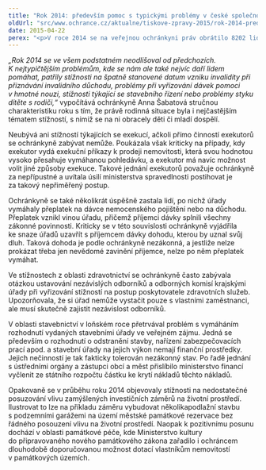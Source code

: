 ```yaml
---
title: "Rok 2014: především pomoc s typickými problémy v české společnosti"
oldUrl: "src/www.ochrance.cz/aktualne/tiskove-zpravy-2015/rok-2014-predevsim-pomoc-s-typickymi-problemy-v-ceske-spolecnosti"
date: 2015-04-22
perex: "<p>V roce 2014 se na veřejnou ochránkyni práv obrátilo 8202 lidí se stížnostmi na úřady. Kromě toho šetřila ochránkyně 332 podnětů, v nichž bylo namítáno nerovné zacházení, a provedla 19 neohlášených systematických návštěv zařízení, v nichž se nacházejí lidé omezení na svobodě. Kromě toho uplatnila ochránkyně připomínky k 34 návrhům právních předpisů a vstoupila do pěti řízení u Ústavního soudu.</p>"
---
```


<!-- imported from the old website -->

<p><em>„Rok 2014 se ve všem podstatném neodlišoval od předchozích. K nejtypičtějším problémům, kde se nám ale také nejvíc daří lidem pomáhat, patřily stížnosti na špatně stanovené datum vzniku invalidity při přiznávání invalidního důchodu, problémy při vyřizování dávek pomoci v hmotné nouzi, stížnosti týkající se stavebního řízení nebo problémy styku dítěte s rodiči,“</em> vypočítává ochránkyně Anna Šabatová stručnou charakteristiku roku s tím, že právě rodinná situace byla i nejčastějším tématem stížností, s nimiž se na ni obracely děti či mladí dospělí. </p><p>Neubývá ani stížností týkajících se exekucí, ačkoli přímo činností exekutorů se ochránkyně zabývat nemůže. Poukázala však kriticky na případy, kdy exekutor vydá exekuční příkazy k prodeji nemovitosti, která svou hodnotou vysoko přesahuje vymáhanou pohledávku, a exekutor má navíc možnost volit jiné způsoby exekuce. Takové jednání exekutorů považuje ochránkyně za nepřípustné a uvítala úsilí ministerstva spravedlnosti postihovat je za takový nepřiměřený postup. </p><p>Ochránkyně se také několikrát úspěšně zastala lidí, po nichž úřady vymáhaly přeplatek na dávce nemocenského pojištění nebo na důchodu. Přeplatek vznikl vinou úřadu, přičemž příjemci dávky splnili všechny zákonné povinnosti. Kriticky se v této souvislosti ochránkyně vyjádřila ke snaze úřadů uzavřít s příjemcem dávky dohodu, kterou by uznal svůj dluh. Taková dohoda je podle ochránkyně nezákonná, a jestliže nelze prokázat třeba jen nevědomé zavinění příjemce, nelze po něm přeplatek vymáhat.</p><p>Ve stížnostech z oblasti zdravotnictví se ochránkyně často zabývala otázkou ustavování nezávislých odborníků a odborných komisí krajskými úřady při vyřizování stížností na postup poskytovatele zdravotních služeb. Upozorňovala, že si úřad nemůže vystačit pouze s vlastními zaměstnanci, ale musí skutečně zajistit nezávislost odborníků.</p><p>V oblasti stavebnictví v loňském roce přetrvával problém s vymáháním rozhodnutí vydaných stavebními úřady ve veřejném zájmu. Jedná se především o rozhodnutí o odstranění stavby, nařízení zabezpečovacích prací apod. a stavební úřady na jejich výkon nemají finanční prostředky. Jejich nečinností je tak fakticky tolerován nezákonný stav. Po řadě jednání s ústředními orgány a zástupci obcí a měst přislíbilo ministerstvo financí vyčlenit ze státního rozpočtu částku ke krytí nákladů těchto nákladů.</p><p>Opakovaně se v průběhu roku 2014 objevovaly stížnosti na nedostatečné posuzování vlivu zamýšlených investičních záměrů na životní prostředí. Ilustrovat to lze na příkladu záměru vybudovat několikapodlažní stavbu s podzemními garážemi na území městské památkové rezervace bez řádného posouzení vlivu na životní prostředí. Naopak k pozitivnímu posunu dochází v oblasti památkové péče, kde Ministerstvo kultury do připravovaného nového památkového zákona zařadilo i ochráncem dlouhodobě doporučovanou možnost dotací vlastníkům nemovitostí v památkových územích. </p>
